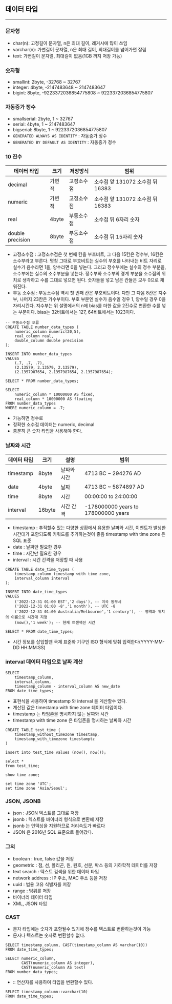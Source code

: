 
## 데이터 타입

--------------------------

### 문자형

* char(n): 고정길이 문자열, n은 최대 길이, 레거시에 많이 쓰임
* varchar(n): 가변길이 문자열, n은 최대 길이, 최대길이를 넘어가면 잘림
* text: 가변길이 문자열, 최대길이 없음(1GB 까지 저장 가능)

### 숫자형

* smallint: 2byte, -32768 ~ 32767
* integer: 4byte, -2147483648 ~ 2147483647
* bigint: 8byte, -9223372036854775808 ~ 9223372036854775807

### 자동증가 정수

* smallserial: 2byte, 1 ~ 32767
* serial: 4byte, 1 ~ 2147483647
* bigserial: 8byte, 1 ~ 9223372036854775807
* `GENERATED ALWAYS AS IDENTITY` : 자동증가 정수
* `GENERATED BY DEFAULT AS IDENTITY` : 자동증가 정수

### 10 진수

| 데이터 타입           | 크기  | 저장방식 | 범위                       |
|------------------|-----| -------- |--------------------------|
| decimal          | 가변적 | 고정소수점 | 소수점 앞 131072 소수점 뒤 16383 |
| numeric          | 가변적 | 고정소수점 | 소수점 앞 131072 소수점 뒤 16383 |
| real             | 4byte | 부동소수점 | 소수점 뒤 6자리 숫자             |
| double precision | 8byte | 부동소수점 | 소수점 뒤 15자리 숫자            |

* 고정소수점 : 고정소수점은 첫 번째 칸을 부호비트, 그 다음 15칸은 정수부, 16칸은 소수부라고 부른다. 명칭 그대로 부호비트는 실수의 부호를 나타내는 비트 자리로 실수가 음수라면 1을, 양수라면 0을 넣는다. 그리고 정수부에는 실수의 정수 부분을, 소수부에는 실수의 소수부분을 넣는다. 정수부와 소수부의 경계 부분을 소수점의 위치로 생각하고 수를 그대로 넣으면 된다. 숫자들을 넣고 남은 칸들은 모두 0으로 채워진다.
* 부동 소수점 : 부동소수점 역시 첫 번째 칸은 부호비트이다. 다만 그 다음 8칸은 지수부, 나머지 23칸은 가수부이다. 부호 부분엔 실수가 음수일 경우 1, 양수일 경우 0을 자리시킨다. 지수부는 위 설명에서의 n에 bias를 더한 값을 2진수로 변환한 수를 넣는 부분이다. bias는 32비트에서는 127, 64비트에서는 1023이다.
```
-- 부동소수점 오류
CREATE TABLE number_data_types (
    numeric_column numeric(20,5),
    real_column real,
    double_column double precision
);

INSERT INTO number_data_types
VALUES
    (.7, .7, .7),
    (2.13579, 2.13579, 2.13579),
    (2.1357987654, 2.1357987654, 2.1357987654);

SELECT * FROM number_data_types;

SELECT
    numeric_column * 10000000 AS fixed,
    real_column * 10000000 AS floating
FROM number_data_types
WHERE numeric_column = .7;
```
* 가능하면 정수로
* 정확한 소수점 데이터는 numeric, decimal
* 충분히 큰 숫자 타입을 사용해야 한다.

### 날짜와 시간

| 데이터 타입 | 크기 | 설명 | 범위                   |
|--------|----|----|----------------------|
|timestamp|8byte|날짜와 시간| 4713 BC ~ 294276 AD  |
|date|4byte|날짜| 4713 BC ~ 5874897 AD |
|time|8byte|시간| 00:00:00 to 24:00:00 |
|interval|16byte|시간 간격| -178000000 years to 178000000 years |

* timestamp : 추적할수 있는 다양한 상황에서 유용한 날짜와 시간, 이벤트가 발생한 시간대가 포함되도록 키워드를 추가하는것이 좋음 timestamp with time zone 은 SQL 표준
* date : 날짜만 필요한 경우
* time : 시간만 필요한 경우
* interval : 시간 간격을 저장할 때 사용
```
CREATE TABLE date_time_types (
    timestamp_column timestamp with time zone,
    interval_column interval
);

INSERT INTO date_time_types
VALUES
    ('2022-12-31 01:00 EST','2 days'), -- 미국 동부시
    ('2022-12-31 01:00 -8','1 month'), -- UTC -8
    ('2022-12-31 01:00 Australia/Melbourne','1 century'), -- 영역과 위치의 이름으로 시간대 지정
    (now(),'1 week'); -- 현재 트랜잭션 시간

SELECT * FROM date_time_types;
```
* 시간 정보를 삽입할땐 국제 표준화 기구인 ISO 형식에 맞춰 입력한다(YYYY-MM-DD HH:MM:SS)

### interval 데이터 타입으로 날짜 계산

```
SELECT
    timestamp_column,
    interval_column,
    timestamp_column - interval_column AS new_date
FROM date_time_types;
```
* 표현식을 사용하여 timestamp 와 interval 을 계산할수 있다.
* 계산된 값은 timestamp with time zone 데이터 타입이다.
* timestamp 는 타임존을 명시하지 않는 날짜와 시간
* timestamp with time zone 은 타임존을 명시하는 날짜와 시간
```
CREATE TABLE test_time (
    timestamp_without_timezone timestamp,
    timestamp_with_timezone timestamptz
)

insert into test_time values (now(), now());

select *
from test_time;

show time zone;

set time zone 'UTC';
set time zone 'Asia/Seoul';
```

### JSON, JSONB

* json : JSON 텍스트를 그대로 저장
* jsonb : 텍스트를 바이너리 형식으로 변환해 저장
* jsonb 는 인덱싱을 지원하므로 처리속도가 빠르다
* JSON 은 2016년 SQL 표준으로 들어갔다.

### 그외

* boolean : true, false 값을 저장
* geometric : 점, 선, 폴리곤, 원, 원호, 선분, 박스 등의 기하학적 데이터를 저장
* text search : 텍스트 검색을 위한 데이터 타입
* network address : IP 주소, MAC 주소 등을 저장
* uuid : 범용 고유 식별자를 저장
* range : 범위를 저장
* 바이너리 데이터 타입
* XML, JSON 타입

### CAST

* 문자 타입에는 숫자가 포함될수 있기에 정수를 텍스트로 변환하는것이 가능
* 문자나 텍스트는 숫자로 변환할수 없다.
```
SELECT timestamp_column, CAST(timestamp_column AS varchar(10))
FROM date_time_types;

SELECT numeric_column,
       CAST(numeric_column AS integer),
       CAST(numeric_column AS text)
FROM number_data_types;
```
* :: 연산자를 사용하여 타입을 변환할수 있다.
```
SELECT timestamp_column::varchar(10)
FROM date_time_types;
```